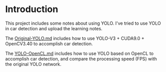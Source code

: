 # Introduction

This project includes some notes about using YOLO. I've tried to use YOLO in car detection and upload the learning notes.

The [Original-YOLO.md](https://github.com/huuuuusy/YOLO-Learning-Notes/blob/master/Original-YOLO.md) includes how to use YOLO-V3 + CUDA9.0 + OpenCV3.40 to accomplish car detection.

The [YOLO-OpenCL.md](https://github.com/huuuuusy/YOLO-Learning-Notes/blob/master/YOLO-OpenCL.md) includes how to use YOLO based on OpenCL to accomplish car detection, and compare the processing speed (FPS) with the original YOLO network.
